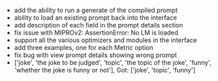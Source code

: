 - add the ability to run a generate of the compiled prompt
- ability to load an existing prompt back into the interface
- add description of each field in the prompt details section
- fix issue with MIPROv2: AssertionError: No LM is loaded
- support all the various optimizers and modules in the interface
- add three examples, one for each Metric option
- fix bug with view prompt details showing wrong prompt
- ['joke', 'the joke to be judged', 'topic', 'the topic of the joke', 'funny', 'whether the joke is funny or not'], Got: ['joke', 'topic', 'funny']